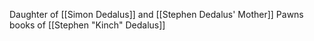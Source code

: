 Daughter of [[Simon Dedalus]] and [[Stephen Dedalus' Mother]]
Pawns books of [[Stephen "Kinch" Dedalus]]
